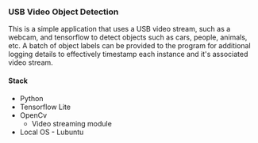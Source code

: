### USB Video Object Detection
This is a simple application that uses a USB video stream, such as a webcam, and tensorflow to detect objects such as cars, people, animals, etc. A batch of object labels can be provided to the program for additional logging details to effectively timestamp each instance and it's associated video stream.


#### Stack
* Python
* Tensorflow Lite
* OpenCv
    * Video streaming module
* Local OS - Lubuntu